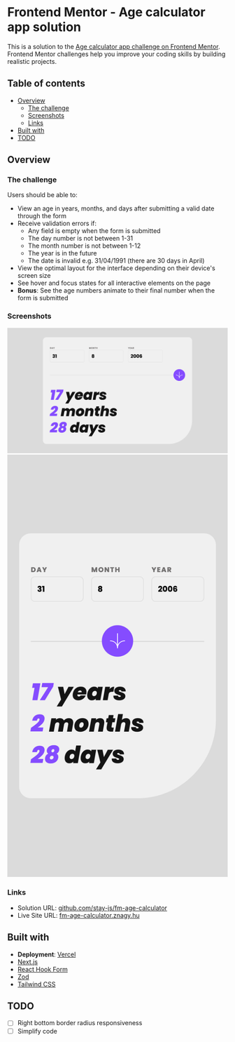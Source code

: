 # Frontend Mentor - Age calculator app solution

This is a solution to the [Age calculator app challenge on Frontend Mentor](https://www.frontendmentor.io/challenges/age-calculator-app-dF9DFFpj-Q). Frontend Mentor challenges help you improve your coding skills by building realistic projects.

## Table of contents

- [Overview](#overview)
  - [The challenge](#the-challenge)
  - [Screenshots](#screenshots)
  - [Links](#links)
- [Built with](#built-with)
- [TODO](#todo)

## Overview

### The challenge

Users should be able to:

- View an age in years, months, and days after submitting a valid date through the form
- Receive validation errors if:
  - Any field is empty when the form is submitted
  - The day number is not between 1-31
  - The month number is not between 1-12
  - The year is in the future
  - The date is invalid e.g. 31/04/1991 (there are 30 days in April)
- View the optimal layout for the interface depending on their device's screen size
- See hover and focus states for all interactive elements on the page
- **Bonus**: See the age numbers animate to their final number when the form is submitted

### Screenshots

![Desktop](./screenshots/desktop.png)
![Mobile](./screenshots/mobile.png)

### Links

- Solution URL: [github.com/stay-js/fm-age-calculator](https://github.com/stay-js/fm-age-calculator)
- Live Site URL: [fm-age-calculator.znagy.hu](https://fm-age-calculator.znagy.hu)

## Built with

- **Deployment**: [Vercel](https://vercel.com)
- [Next.js](https://nextjs.org)
- [React Hook Form](https://react-hook-form.com)
- [Zod](https://zod.dev)
- [Tailwind CSS](https://tailwindcss.com)

## TODO

- [ ] Right bottom border radius responsiveness
- [ ] Simplify code
